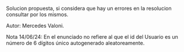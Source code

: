 Solucion propuesta, si considera que hay un errores en la resolucion consultar por los mismos.

Autor: Mercedes Valoni.

Nota 14/06/24: En el enunciado no refiere al que el id del Usuario es un número de 6 dígitos único autogenerado aleatoreamente.